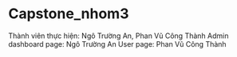 # Capstone_nhom3
Thành viên thực hiện: Ngô Trường An, Phan Vũ Công Thành
Admin dashboard page: Ngô Trường An
User page: Phan Vũ Công Thành